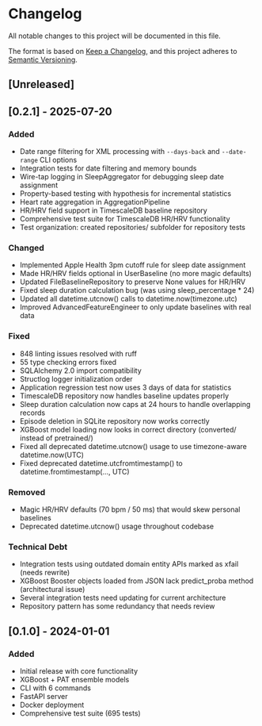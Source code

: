 # Changelog

All notable changes to this project will be documented in this file.

The format is based on [Keep a Changelog](https://keepachangelog.com/en/1.0.0/),
and this project adheres to [Semantic Versioning](https://semver.org/spec/v2.0.0.html).

## [Unreleased]

## [0.2.1] - 2025-07-20

### Added
- Date range filtering for XML processing with `--days-back` and `--date-range` CLI options
- Integration tests for date filtering and memory bounds
- Wire-tap logging in SleepAggregator for debugging sleep date assignment
- Property-based testing with hypothesis for incremental statistics
- Heart rate aggregation in AggregationPipeline
- HR/HRV field support in TimescaleDB baseline repository
- Comprehensive test suite for TimescaleDB HR/HRV functionality
- Test organization: created repositories/ subfolder for repository tests

### Changed
- Implemented Apple Health 3pm cutoff rule for sleep date assignment
- Made HR/HRV fields optional in UserBaseline (no more magic defaults)
- Updated FileBaselineRepository to preserve None values for HR/HRV
- Fixed sleep duration calculation bug (was using sleep_percentage * 24)
- Updated all datetime.utcnow() calls to datetime.now(timezone.utc)
- Improved AdvancedFeatureEngineer to only update baselines with real data

### Fixed
- 848 linting issues resolved with ruff
- 55 type checking errors fixed
- SQLAlchemy 2.0 import compatibility
- Structlog logger initialization order
- Application regression test now uses 3 days of data for statistics
- TimescaleDB repository now handles baseline updates properly
- Sleep duration calculation now caps at 24 hours to handle overlapping records
- Episode deletion in SQLite repository now works correctly
- XGBoost model loading now looks in correct directory (converted/ instead of pretrained/)
- Fixed all deprecated datetime.utcnow() usage to use timezone-aware datetime.now(UTC)
- Fixed deprecated datetime.utcfromtimestamp() to datetime.fromtimestamp(..., UTC)

### Removed
- Magic HR/HRV defaults (70 bpm / 50 ms) that would skew personal baselines
- Deprecated datetime.utcnow() usage throughout codebase

### Technical Debt
- Integration tests using outdated domain entity APIs marked as xfail (needs rewrite)
- XGBoost Booster objects loaded from JSON lack predict_proba method (architectural issue)
- Several integration tests need updating for current architecture
- Repository pattern has some redundancy that needs review

## [0.1.0] - 2024-01-01

### Added
- Initial release with core functionality
- XGBoost + PAT ensemble models
- CLI with 6 commands
- FastAPI server
- Docker deployment
- Comprehensive test suite (695 tests)